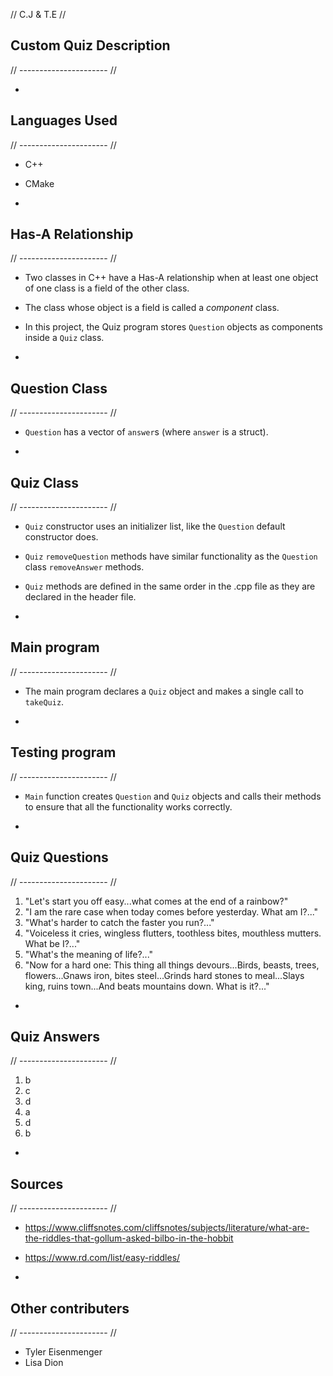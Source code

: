 // C.J & T.E //

## Custom Quiz Description
// ---------------------- //


*

## Languages Used 
// ---------------------- //
* C++
* CMake

*

## Has-A Relationship
// ---------------------- //
* Two classes in C++ have a Has-A relationship when at least one object of one class is a field of the other class.
* The class whose object is a field is called a *component* class.
* In this project, the Quiz program stores `Question` objects as components inside a `Quiz` class.

*

## Question Class
// ---------------------- //
* `Question` has a vector of `answer`s (where `answer` is a struct).

*

## Quiz Class
// ---------------------- //
* `Quiz` constructor uses an initializer list, like the `Question` default constructor does.
* `Quiz` `removeQuestion` methods have similar functionality as the `Question` class `removeAnswer` methods.
* `Quiz` methods are defined in the same order in the .cpp file as they are declared in the header file.

*

## Main program
// ---------------------- //
* The main program declares a `Quiz` object and makes a single call to `takeQuiz`.

*

## Testing program
// ---------------------- //
* `Main` function creates `Question` and `Quiz` objects and calls their methods to ensure that all the functionality works correctly.

*

## Quiz Questions
// ---------------------- //
  1. "Let's start you off easy...what comes at the end of a rainbow?"
  2. "I am the rare case when today comes before yesterday. What am I?..."
  3. "What's harder to catch the faster you run?..."
  4. "Voiceless it cries, wingless flutters, toothless bites, mouthless mutters. What be I?..."
  5. "What's the meaning of life?..."
  6. "Now for a hard one: This thing all things devours...Birds, beasts, trees, flowers...Gnaws iron, bites steel...Grinds hard stones to meal...Slays king, ruins town...And beats     mountains down. What is it?..."

*

## Quiz Answers
// ---------------------- //
  1. b
  2. c
  3. d
  4. a
  5. d
  6. b

*

## Sources
// ---------------------- //
* https://www.cliffsnotes.com/cliffsnotes/subjects/literature/what-are-the-riddles-that-gollum-asked-bilbo-in-the-hobbit
* https://www.rd.com/list/easy-riddles/

*

## Other contributers
// ---------------------- //
* Tyler Eisenmenger
* Lisa Dion
